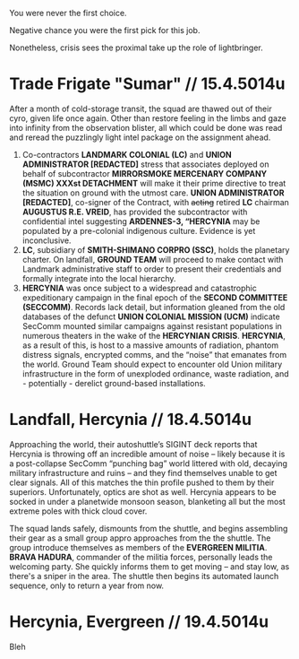 You were never the first choice. 

Negative chance you were the first pick for this job. 

Nonetheless, crisis sees the proximal take up the role of lightbringer.

# Trade Frigate "Sumar" // 15.4.5014u

After a month of cold-storage transit, the squad are thawed out of their cyro, given life once again. Other than restore feeling in the limbs and gaze into infinity from the observation blister, all which could be done was read and reread the puzzlingly light intel package on the assignment ahead. 

1. Co-contractors **LANDMARK COLONIAL (LC)** and **UNION ADMINISTRATOR [REDACTED]** stress that associates deployed on behalf of subcontractor **MIRRORSMOKE MERCENARY COMPANY (MSMC) XXXst DETACHMENT** will make it their prime directive to treat the situation on ground with the utmost care. **UNION ADMINISTRATOR [REDACTED]**, co-signer of the Contract, with ~~acting~~ retired **LC** chairman **AUGUSTUS R.E. VREID**, has provided the subcontractor with confidential intel suggesting **ARDENNES-3, “HERCYNIA** may be populated by a pre-colonial indigenous culture. Evidence is yet inconclusive. 
2. **LC**, subsidiary of **SMITH-SHIMANO CORPRO (SSC)**, holds the planetary charter. On landfall, **GROUND TEAM** will proceed to make contact with Landmark administrative staff to order to present their credentials and formally integrate into the local hierarchy.
3. **HERCYNIA** was once subject to a widespread and catastrophic expeditionary campaign in the final epoch of the **SECOND COMMITTEE (SECCOMM)**. Records lack detail, but information gleaned from the old databases of the defunct **UNION COLONIAL MISSION (UCM)** indicate SecComm mounted similar campaigns against resistant populations in numerous theaters in the wake of the **HERCYNIAN CRISIS**. **HERCYNIA**, as a result of this, is host to a massive amounts of radiation, phantom distress signals, encrypted comms, and the “noise” that emanates from the world. Ground Team should expect to encounter old Union military infrastructure in the form of unexploded ordinance, waste radiation, and - potentially - derelict ground-based installations.

# Landfall, Hercynia // 18.4.5014u

Approaching the world, their autoshuttle’s SIGINT deck reports that Hercynia is throwing off an incredible amount of noise – likely because it is a post-collapse SecComm “punching bag” world littered with old, decaying military infrastructure and ruins – and they find themselves unable to get clear signals. All of this matches the thin profile pushed to them by their superiors. Unfortunately, optics are shot as well. Hercynia appears to be socked in under a planetwide monsoon season, blanketing all but the most extreme poles with thick cloud cover.

The squad lands safely, dismounts from the shuttle, and begins assembling their gear as a small group appro approaches from the the shuttle. The group introduce themselves as members of the **EVERGREEN MILITIA**. **BRAVA HADURA**, commander of the militia forces, personally leads the welcoming party. She quickly informs them to get moving – and stay low, as there's a sniper in the area. The shuttle then begins its automated launch sequence, only to return a year from now.

# Hercynia, Evergreen // 19.4.5014u

Bleh
